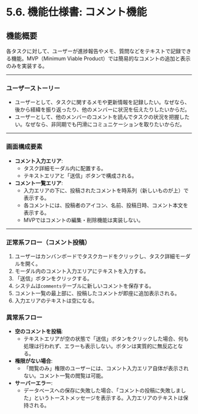 # 5.6. 機能仕様書: コメント機能

## 機能概要
各タスクに対して、ユーザーが進捗報告やメモ、質問などをテキストで記録できる機能。MVP（Minimum Viable Product）では簡易的なコメントの追加と表示のみを実装する。

---

### ユーザーストーリー
- ユーザーとして、タスクに関するメモや更新情報を記録したい。なぜなら、後から経緯を振り返ったり、他のメンバーに状況を伝えたりしたいからだ。
- ユーザーとして、他のメンバーのコメントを読んでタスクの状況を把握したい。なぜなら、非同期でも円滑にコミュニケーションを取りたいからだ。

---

### 画面構成要素
- **コメント入力エリア**:
  - タスク詳細モーダル内に配置する。
  - テキストエリアと「送信」ボタンで構成される。
- **コメント一覧エリア**:
  - 入力エリアの下に、投稿されたコメントを時系列（新しいものが上）で表示する。
  - 各コメントには、投稿者のアイコン、名前、投稿日時、コメント本文を表示する。
  - MVPではコメントの編集・削除機能は実装しない。

---

### 正常系フロー（コメント投稿）
1.  ユーザーはカンバンボードでタスクカードをクリックし、タスク詳細モーダルを開く。
2.  モーダル内のコメント入力エリアにテキストを入力する。
3.  「送信」ボタンをクリックする。
4.  システムは`comments`テーブルに新しいコメントを保存する。
5.  コメント一覧の最上部に、投稿したコメントが即座に追加表示される。
6.  入力エリアのテキストは空になる。

### 異常系フロー
- **空のコメントを投稿**:
  - テキストエリアが空の状態で「送信」ボタンをクリックした場合、何も処理は行われず、エラーも表示しない。ボタンは実質的に無反応となる。
- **権限がない場合**:
  - 「閲覧のみ」権限のユーザーには、コメント入力エリア自体が表示されない。コメント一覧の閲覧は可能。
- **サーバーエラー**:
  - データベースへの保存に失敗した場合、「コメントの投稿に失敗しました」というトーストメッセージを表示する。入力エリアのテキストは保持される。
